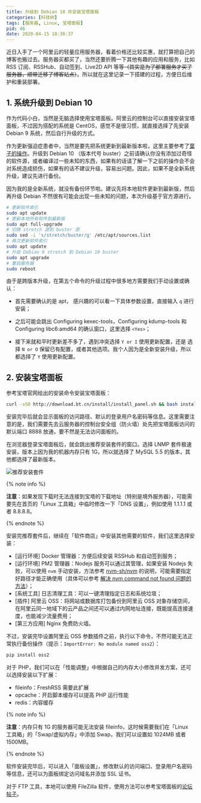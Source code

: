 ```yaml
---
title: 升级到 Debian 10 并安装宝塔面板
categories: [科技树]
tags: [服务器, Linux, 宝塔面板]
pid: 46
date: 2020-04-15 18:30:37
---
```


近日入手了一个阿里云的轻量应用服务器，看着价格还比较实惠，就打算把自己的博客也搬过去。服务器买都买了，当然还要折腾一下其他有趣的应用和服务，比如 RSS 订阅、RSSHub、自动签到、Live2D API 等等~~（其实是为了部署服务才买了服务器，顺带迁移了博客站点）~~。所以就在这里记录一下搭建的过程，方便日后维护和重装部署。<!--more-->

## 1. 系统升级到 Debian 10

作为代码小白，当然是无脑选择使用宝塔面板。阿里云的控制台可以直接安装宝塔面板，不过因为搭配的系统是 CentOS，感觉不是很习惯，就直接选择了先安装 Debian 9 系统，然后自行升级的方式。

作为更新强迫症患者中，当然是要先把系统更新到最新版本啦，这里主要参考了[葉子的操作](https://niconiconi.fun/2019/06/14/debian-9-upgrade-debian-10/)。升级到 Debian 10 （版本代号 buster）之前请确认你没有添加过奇怪的软件源，或者编译过一些未知的东西，如果有的话请了解一下之前的操作会不会对系统造成损伤，如果有的话不建议升级，容易出问题。因此，如果不是全新系统升级，建议先进行备份。

因为我的是全新系统，就没有备份环节啦。建议先将本地软件更新到最新版，然后再升级 Debian 不然很有可能会出现一些未知的问题，本次升级基于官方源进行。

```sh
# 更新软件索引
sudo apt update
# 更新本地所有软件到最新版
sudo apt full-upgrade
# 切换 stretch 源到 buster 源
sudo sed -i 's/stretch/buster/g' /etc/apt/sources.list
# 再次更新软件索引
sudo apt update
# 升级 Debian 9 stretch 到 Debian 10 buster
sudo apt upgrade
# 重启服务器
sudo reboot
```

由于是跨版本升级，在第五个命令的升级过程中很多地方需要我们手动设置或确认：

- 首先需要确认的是 apt， 感兴趣的可以看一下具体参数设置，直接输入 `q` 进行安装；

- 之后可能会跳出 Configuring kexec-tools，Configuring kdump-tools 和 Configuring libc6:amd64 的确认窗口，这里选择 `<Yes>`；

- 接下来就和平时更新差不多了，遇到冲突选择 `Y or I` 使用更新配置，还是 选择 `N or O` 保留已有配置，或者其他选项。我个人因为是全新安装升级，所以都选择了 `Y` 使用更新配置。

## 2. 安装宝塔面板

参考宝塔官网给出的安装命令安装宝塔面板：

```sh
curl -sSO http://download.bt.cn/install/install_panel.sh && bash install_panel.sh
```

安装完毕后就会显示面板的访问路径、默认的登录用户名密码等信息。这里需要注意的是，我们需要先去云服务器的控制台安全组（防火墙）处先把宝塔面板访问的默认端口 8888 放通，要不然是无法访问面板的。

在浏览器登录宝塔面板后，就会跳出推荐安装套件的窗口。选择 LNMP 套件极速安装，版本上因为我的机器内存只有 1G，所以就选择了 MySQL 5.5 的版本，其他都选择了最新版本。

![推荐安装套件](https://website-1256060851.cos.ap-hongkong.myqcloud.com/posts/2020/04/LNMP.jpg!500x)

{% note info %}

**注意**：如果发现下载时无法连接到宝塔的下载地址（特别是境外服务器），可能需要先在首页的「Linux 工具箱」中临时修改一下「DNS 设置」，例如使用 1.1.1.1 或者 8.8.8.8。

{% endnote %}

安装完推荐套件后，继续在「软件商店」中安装其他需要的软件，我们这里选择安装：

- [运行环境] Docker 管理器：方便后续安装 RSSHub 和自动签到服务；
- [运行环境] PM2 管理器：Nodejs 服务可以通过其管理，如果安装 Nodejs 失败，可以使用 `nvm` 手动安装，方法参考 [nvm-sh/nvm](https://github.com/nvm-sh/nvm) 的说明，可能需要指定好路径才能正确使用（具体可以参考 [解决 nvm command not found 问题的方法](https://www.cnblogs.com/weifeng1463/p/11321432.html)）；
- [系统工具] 日志清理工具：可以一键清理指定日志和系统垃圾；
- [插件] 阿里云 OSS：将网站或数据库打包备份到阿里云 OSS 对象存储空间，在阿里云同一地域下的云产品之间还可以通过内网地址连接，既能提高连接速度，也能减少流量费用；
- [第三方应用] Nginx 免费防火墙。

不过，安装完毕设置阿里云 OSS 参数插件之前，执行以下命令，不然可能无法正常执行备份操作（提示：`ImportError: No module named oss2`）：

```sh
pip install oss2
```

对于 PHP，我们可以在「性能调整」中根据自己的内存大小修改并发方案，还可以选择安装以下扩展：

- fileinfo：FreshRSS 需要此扩展
- opcache：开启脚本缓存可以提高 PHP 运行性能
- redis：内容缓存

{% note info %}

**注意**：内存只有 1G 的服务器可能无法安装 fileinfo，这时候需要我们在「Linux 工具箱」的「Swap/虚拟内存」中添加 Swap，我们可以设置如 1024MB 或者 1500MB。

{% endnote %}

软件安装完毕后，可以进入「面板设置」，修改默认的访问端口、登录用户名密码等信息，还可以为面板绑定访问域名并添加 SSL 证书。

对于 FTP 工具，本地可以使用 FileZilla 软件，使用方法可以参考宝塔面板的[论坛帖子](https://www.bt.cn/bbs/thread-43162-1-1.html)。